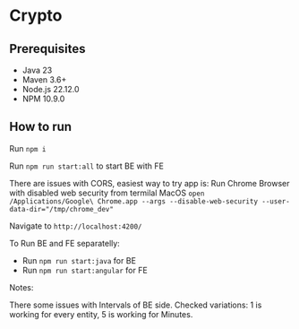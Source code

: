 # Crypto

## Prerequisites

- Java 23
- Maven 3.6+
- Node.js 22.12.0
- NPM 10.9.0

## How to run 

Run `npm i`

Run `npm run start:all` to start BE with FE

There are issues with CORS, easiest way to try app is:
Run Chrome Browser with disabled web security from termilal MacOS `open /Applications/Google\ Chrome.app --args --disable-web-security --user-data-dir="/tmp/chrome_dev"`

Navigate to `http://localhost:4200/`

To Run BE and FE separatelly: 
- Run `npm run start:java` for BE
- Run `npm run start:angular` for FE

Notes: 

There some issues with Intervals of BE side. Checked variations: 1 is working for every entity, 5 is working for Minutes.

